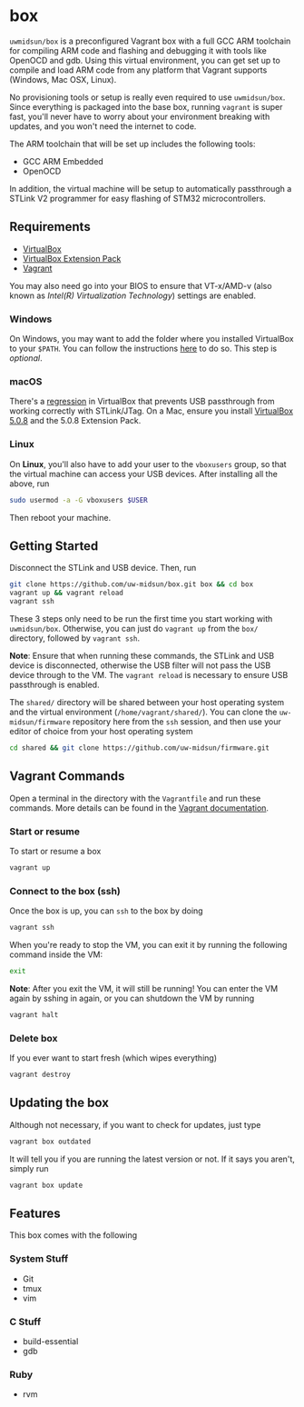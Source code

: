# box

``uwmidsun/box`` is a preconfigured Vagrant box with a full GCC ARM toolchain for compiling ARM code and flashing and debugging it with tools like OpenOCD and gdb. Using this virtual environment, you can get set up to compile and load ARM code from any platform that Vagrant supports (Windows, Mac OSX, Linux).

No provisioning tools or setup is really even required to use ``uwmidsun/box``. Since everything is packaged into the base box, running ``vagrant`` is super fast, you'll never have to worry about your environment breaking with updates, and you won't need the internet to code.

The ARM toolchain that will be set up includes the following tools:

* GCC ARM Embedded
* OpenOCD

In addition, the virtual machine will be setup to automatically passthrough a STLink V2 programmer for easy flashing of STM32 microcontrollers.

## Requirements
* [VirtualBox](https://www.virtualbox.org/wiki/Downloads)
* [VirtualBox Extension Pack](https://www.virtualbox.org/wiki/Downloads)
* [Vagrant](https://www.vagrantup.com/downloads.html)

You may also need go into your BIOS to ensure that VT-x/AMD-v (also known as *Intel(R) Virtualization Technology*) settings are enabled.

### Windows
On Windows, you may want to add the folder where you installed VirtualBox to your ``$PATH``. You can follow the instructions [here](http://www.howtogeek.com/118594/how-to-edit-your-system-path-for-easy-command-line-access/) to do so. This step is *optional*.

### macOS
There's a [regression](https://www.virtualbox.org/ticket/15956) in VirtualBox that prevents USB passthrough from working correctly with STLink/JTag. On a Mac, ensure you install [VirtualBox 5.0.8](https://www.virtualbox.org/wiki/Download_Old_Builds_5_0_pre18) and the 5.0.8 Extension Pack.

### Linux
On **Linux**, you'll also have to add your user to the ``vboxusers`` group, so that the virtual machine can access your USB devices. After installing all the above, run

```bash
sudo usermod -a -G vboxusers $USER
```

Then reboot your machine.

## Getting Started

Disconnect the STLink and USB device. Then, run

```bash
git clone https://github.com/uw-midsun/box.git box && cd box
vagrant up && vagrant reload
vagrant ssh
```

These 3 steps only need to be run the first time you start working with ``uwmidsun/box``. Otherwise, you can just do ``vagrant up`` from the ``box/`` directory, followed by ``vagrant ssh``.

**Note**: Ensure that when running these commands, the STLink and USB device is disconnected, otherwise the USB filter will not pass the USB device through to the VM. The ``vagrant reload`` is necessary to ensure USB passthrough is enabled.

The ``shared/`` directory will be shared between your host operating system and the virtual environment (``/home/vagrant/shared/``). You can clone the ``uw-midsun/firmware`` repository here from the ``ssh`` session, and then use your editor of choice from your host operating system

```bash
cd shared && git clone https://github.com/uw-midsun/firmware.git
```

## Vagrant Commands

Open a terminal in the directory with the ``Vagrantfile`` and run these commands. More details can be found in the [Vagrant documentation](https://www.vagrantup.com/docs/cli/).

### Start or resume
To start or resume a box

```bash
vagrant up
```

### Connect to the box (ssh)

Once the box is up, you can ``ssh`` to the box by doing

```bash
vagrant ssh
```

When you're ready to stop the VM, you can exit it by running the following command inside the VM:

```bash
exit
```

**Note**: After you exit the VM, it will still be running! You can enter the VM again by sshing in again, or you can shutdown the VM by running

```bash
vagrant halt
```

### Delete box

If you ever want to start fresh (which wipes everything)

```bash
vagrant destroy
```

## Updating the box

Although not necessary, if you want to check for updates, just type

```bash
vagrant box outdated
```

It will tell you if you are running the latest version or not. If it says you aren't, simply run

```bash
vagrant box update
```

## Features

This box comes with the following

### System Stuff
* Git
* tmux
* vim

### C Stuff
* build-essential
* gdb

### Ruby
* rvm
